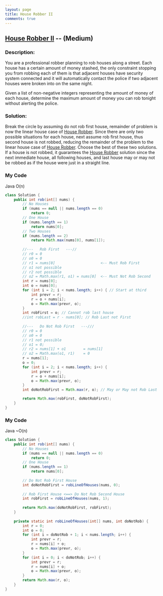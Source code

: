 ```yaml
---
layout: page
title: House Robber II
comments: true
---
```


## [House Robber II](https://leetcode.com/problems/house-robber-ii/description/) -- (Medium)

### Description:
You are a professional robber planning to rob houses along a street. 
Each house has a certain amount of money stashed, the only constraint stopping you from robbing each of them is that 
adjacent houses have security system connected and it will automatically contact the police if two adjacent houses 
were broken into on the same night.  
  
Given a list of non-negative integers representing the amount of money of each house, determine the maximum amount of money you can rob tonight without alerting the police.  
   
### Solution:  
Break the circle by assuming do not rob first house, remainder of problem is now the linear house case of [House Robber](https://washifu.github.io/codeblog/pages/2017-10-16-House_Robber/). Since there are only two possible situations for each house, next assume rob first house, thus second house is not robbed, reducing the remainder of the problem to the linear house case of [House Robber](https://washifu.github.io/codeblog/pages/2017-10-16-House_Robber/). Choose the best of these two solutions. If a house is not robbed, it guarantees the [House Robber](https://washifu.github.io/codeblog/pages/2017-10-16-House_Robber/) solution since the next immediate house, all following houses, and last house may or may not be robbed as if the house were just in a straight line.
  
### My Code 
Java  O(n)  
```java
class Solution {
    public int rob(int[] nums) {
        // No Houses
        if (nums == null || nums.length == 0)
            return 0;
        // One House
        if (nums.length == 1)
            return nums[0];
        // Two Houses
        if (nums.length == 2)
            return Math.max(nums[0], nums[1]);
        
        //---   Rob First   ---//
        // r0 = 0
        // o0 = 0
        // r1 = nums[0]                     <-- Must Rob First
        // o1 not possible
        // r2 not possible
        // o2 = Math.max(r1, o1) = nums[0]  <-- Must Not Rob Second
        int r = nums[0];
        int o = nums[0];
        for (int i = 2; i < nums.length; i++) { // Start at third
            int prevr = r;
            r = o + nums[i];
            o = Math.max(prevr, o);
        }
        int robFirst = o; // Cannot rob last house
        //int robLast = r - nums[0]; // Rob Last not First
        
        //---   Do Not Rob First   ---///
        // r0 = 0
        // o0 = 0
        // r1 not possible
        // o1 = 0;
        // r2 = nums[1] + o1        = nums[1]
        // o2 = Math.max(o1, r1)    = 0
        r = nums[1];
        o = 0;
        for (int i = 2; i < nums.length; i++) {
            int prevr = r;
            r = o + nums[i];
            o = Math.max(prevr, o);
        }
        int doNotRobFirst = Math.max(r, o); // May or May not Rob Last

        return Math.max(robFirst, doNotRobFirst);
    }
}
```

### My Code
Java ~O(n)
```java
class Solution {
    public int rob(int[] nums) {
        // No Houses
        if (nums == null || nums.length == 0)
            return 0;
        // One House
        if (nums.length == 1)
            return nums[0];
        
        // Do Not Rob First House
        int doNotRobFirst = robLineOfHouses(nums, 0);
        
        // Rob First House <==> Do Not Rob Second House
        int robFirst = robLineOfHouses(nums, 1);
        
        return Math.max(doNotRobFirst, robFirst);
    }
    
    private static int robLineOfHouses(int[] nums, int doNotRob) {
        int r = 0;
        int o = 0;
        for (int i = doNotRob + 1; i < nums.length; i++) {
            int prevr = r;
            r = nums[i] + o;
            o = Math.max(prevr, o);
        }
        for (int i = 0; i < doNotRob; i++) {
            int prevr = r;
            r = nums[i] + o;
            o = Math.max(prevr, o);
        }
        return Math.max(r, o);
    }
}
```
